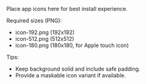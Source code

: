 Place app icons here for best install experience.

Required sizes (PNG):
- icon-192.png (192x192)
- icon-512.png (512x512)
- icon-180.png (180x180, for Apple touch icon)

Tips:
- Keep background solid and include safe padding.
- Provide a maskable icon variant if available.

